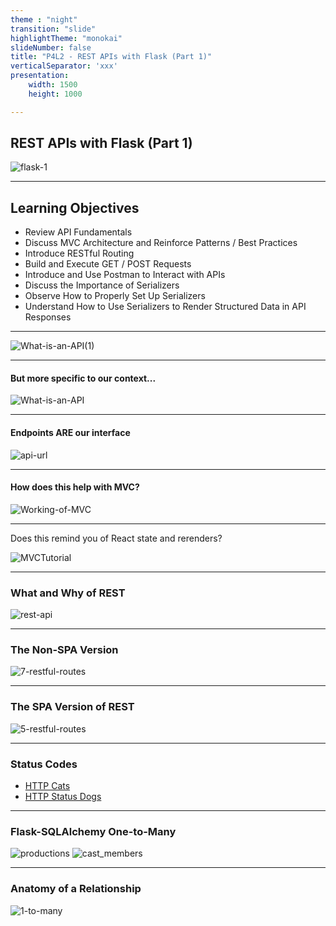 ```yaml
---
theme : "night"
transition: "slide"
highlightTheme: "monokai"
slideNumber: false
title: "P4L2 - REST APIs with Flask (Part 1)"
verticalSeparator: 'xxx'
presentation:
    width: 1500
    height: 1000

---
```


## REST APIs with Flask (Part 1)

![flask-1](./flask-1.png)

---

## Learning Objectives
- Review API Fundamentals
- Discuss MVC Architecture and Reinforce Patterns / Best Practices
- Introduce RESTful Routing
- Build and Execute GET / POST Requests
- Introduce and Use Postman to Interact with APIs
- Discuss the Importance of Serializers
- Observe How to Properly Set Up Serializers
- Understand How to Use Serializers to Render Structured Data in API Responses

---

![What-is-an-API(1)](./What-is-an-API%20(1).png)

---

#### But more specific to our context...

![What-is-an-API](./What-is-an-API.png)

---

<section data-background-color="mistyrose">

#### Endpoints ARE our interface

![api-url](./api-url.webp)

</section>

---

#### How does this help with MVC?

![Working-of-MVC](./Working-of-MVC-768x514.png)

---

Does this remind you of React state and rerenders?

![MVCTutorial](./122118_0445_MVCTutorial1.webp)

---

### What and Why of REST

![rest-api](./rest-api.png)

---

### The Non-SPA Version

![7-restful-routes](./7-restful-routes.png)

---

### The SPA Version of REST

![5-restful-routes](./5-restful-routes.png)

---

### Status Codes

* [HTTP Cats](https://http.cat/)
* [HTTP Status Dogs](https://httpstatusdogs.com/)

---

### Flask-SQLAlchemy One-to-Many

![productions](./productions.png)
![cast_members](./cast_members.png)

---

### Anatomy of a Relationship

![1-to-many](./1-to-many.png)


